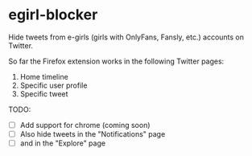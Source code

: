 # egirl-blocker

Hide tweets from e-girls (girls with OnlyFans, Fansly, etc.) accounts on Twitter.

So far the Firefox extension works in the following Twitter pages:
1. Home timeline
2. Specific user profile
3. Specific tweet

TODO:
- [ ] Add support for chrome (coming soon)
- [ ] Also hide tweets in the "Notifications" page
- [ ] and in the "Explore" page